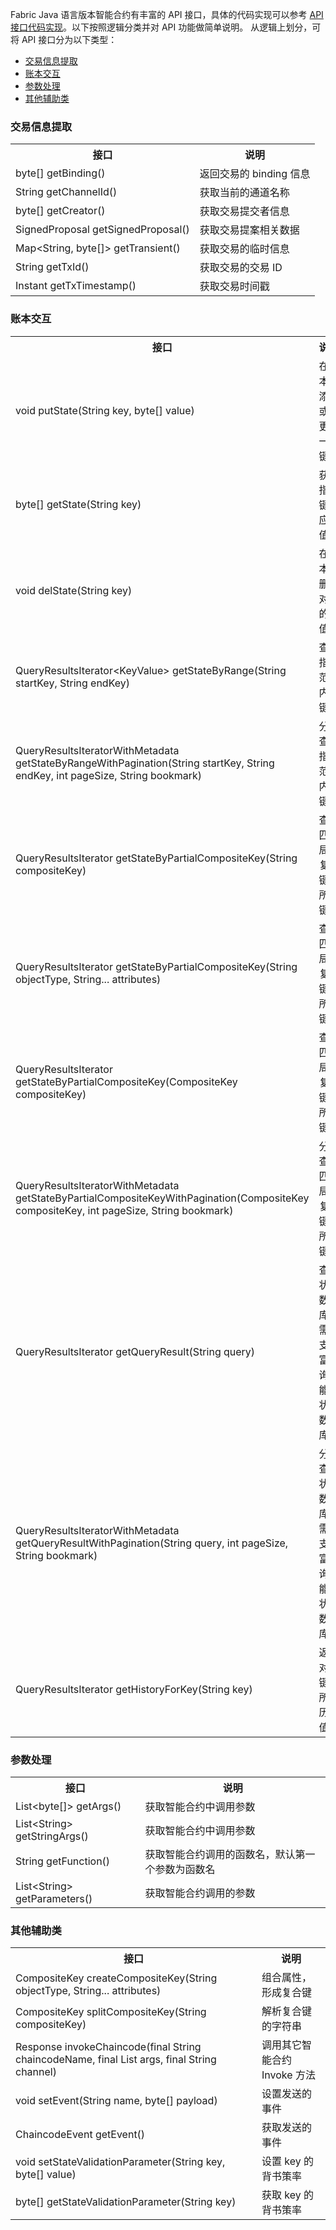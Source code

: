 Fabric Java 语言版本智能合约有丰富的 API 接口，具体的代码实现可以参考 [API接口代码实现](https://github.com/hyperledger/fabric-chaincode-java/blob/release-1.4/fabric-chaincode-shim/src/main/java/org/hyperledger/fabric/shim/impl/ChaincodeStubImpl.java)。以下按照逻辑分类并对 API 功能做简单说明。
从逻辑上划分，可将 API 接口分为以下类型：
- [交易信息提取](#information)
- [账本交互](#count)
- [参数处理](#parameter)
- [其他辅助类](#auxiliary)

<span id="information"></span>
### 交易信息提取
<table>
	<tr>
		<th>接口</th>
		<th>说明</th>
	</tr>
	<tr>
	<td>byte[] getBinding()</td>
	<td>返回交易的 binding 信息</td>
	</tr>
	<tr>
		<td>String getChannelId()</td>
		<td>获取当前的通道名称</td>
	</tr>
	<tr>
		<td>byte[] getCreator()</td>
		<td>获取交易提交者信息</td>
	</tr>
	<tr>
		<td>SignedProposal getSignedProposal()</td>
		<td>获取交易提案相关数据</td>
	</tr>
	<tr>
		<td>Map&lt;String, byte[]&gt; getTransient()</td>
		<td>获取交易的临时信息</td>
	</tr>
	<tr>
		<td>String getTxId()</td>
		<td>获取交易的交易 ID</td>
	</tr>
	<tr>
		<td>Instant getTxTimestamp()</td>
		<td>获取交易时间戳</td>
	</tr>
</table>

<span id="count"></span>
### 账本交互
<table>
	<tr>
		<th>接口</th>
		<th>说明</th>
	</tr>
	<tr>
		<td>void putState(String key, byte[] value)</td>
		<td>在账本中添加或者更新一对键值</td>
	</tr>
	<tr>
		<td>byte[] getState(String key)</td>
		<td>获取指定键对应的值</td>
	</tr>
	<tr>
		<td>void delState(String key)</td>
		<td>在账本中删除对应的键值</td>
	</tr>
	<tr>
		<td>QueryResultsIterator&lt;KeyValue&gt; getStateByRange(String startKey, String endKey)</td>
		<td>查询指定范围内的键值</td>
	</tr>
	<tr>
	<td>QueryResultsIteratorWithMetadata<KeyValue> getStateByRangeWithPagination(String startKey, String endKey, int pageSize, String bookmark)</td>
		<td>分页查询指定范围内的键值</td>
	</tr>
	<tr>
		<td>QueryResultsIterator<KeyValue> getStateByPartialCompositeKey(String compositeKey)</td>
		<td>查询匹配局部复合键的所有键值</td>
	</tr>
	<tr>
		<td>QueryResultsIterator<KeyValue> getStateByPartialCompositeKey(String objectType, String... attributes)</td>
		<td>查询匹配局部复合键的所有键值</td>
	</tr>
	<tr>
		<td>QueryResultsIterator<KeyValue> getStateByPartialCompositeKey(CompositeKey compositeKey)</td>
		<td>查询匹配局部复合键的所有键值</td>
	</tr>
	<tr>
		<td>QueryResultsIteratorWithMetadata<KeyValue> getStateByPartialCompositeKeyWithPagination(CompositeKey compositeKey, int pageSize, String bookmark)</td>
		<td>分页查询匹配局部复合键的所有键值</td>
	</tr>
	<tr>
		<td>QueryResultsIterator<KeyValue> getQueryResult(String query)</td>
		<td>查询状态数据库，需要支持富查询功能的状态数据库</td>
	</tr>
	<tr>
		<td>QueryResultsIteratorWithMetadata<KeyValue> getQueryResultWithPagination(String query, int pageSize, String bookmark)</td>
		<td>分页查询状态数据库，需要支持富查询功能的状态数据库</td>
	</tr>
	<tr>
		<td>QueryResultsIterator<KeyModification> getHistoryForKey(String key)</td>
		<td>返回对应键的所有历史值</td>
	</tr>
</table>

<span id="parameter"></span>
### 参数处理
<table>
	<tr>
		<th>接口</th>
		<th>说明</th>
	</tr>
	<tr>
		<td>List&lt;byte[]&gt; getArgs()</td>
		<td>获取智能合约中调用参数</td>
	</tr>
	<tr>
		<td>List&lt;String&gt; getStringArgs()</td>
		<td>获取智能合约中调用参数</td>
	</tr>
	<tr>
		<td>String getFunction()</td>
		<td>获取智能合约调用的函数名，默认第一个参数为函数名</td>
	</tr>
	<tr>
		<td>List&lt;String&gt; getParameters()</td>
		<td>获取智能合约调用的参数</td>
	</tr>
</table>

<span id="auxiliary"></span>
### 其他辅助类
<table>
	<tr>
		<th>接口</th>
		<th>说明</th>
	</tr>
	<tr>
		<td>CompositeKey createCompositeKey(String objectType, String... attributes)</td>
		<td>组合属性，形成复合键</td>
	</tr>
	<tr>
		<td>CompositeKey splitCompositeKey(String compositeKey)</td>
		<td>解析复合键的字符串</td>
	</tr>
	<tr>
		<td> Response invokeChaincode(final String chaincodeName, final List<byte[]> args, final String channel)</td>
		<td>调用其它智能合约 Invoke 方法</td>
	</tr>
	<tr>
		<td>void setEvent(String name, byte[] payload)</td>
		<td>设置发送的事件</td>
	</tr>
	<tr>
		<td>ChaincodeEvent getEvent()</td>
		<td>获取发送的事件</td>
	</tr>
	<tr>
		<td>void setStateValidationParameter(String key, byte[] value)</td>
		<td>设置 key 的背书策率</td>
	</tr>
	<tr>
		<td>byte[] getStateValidationParameter(String key)</td>
		<td>获取 key 的背书策率</td>
	</tr>
</table>
	

